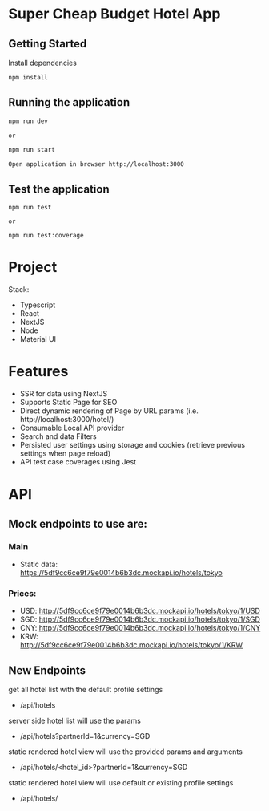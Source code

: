 # Super Cheap Budget Hotel App

## Getting Started

Install dependencies
```sh
npm install
```

##
## Running the application
```sh
npm run dev 

or

npm run start
```
```
Open application in browser http://localhost:3000
```

## Test the application
```
npm run test

or

npm run test:coverage
```

# Project

Stack:
- Typescript
- React
- NextJS
- Node
- Material UI

# Features
- SSR for data using NextJS
- Supports Static Page for SEO
- Direct dynamic rendering of Page by URL params (i.e. http://localhost:3000/hotel/<hotel id>)
- Consumable Local API provider 
- Search and data Filters
- Persisted user settings using storage and cookies (retrieve previous settings when page reload)
- API test case coverages using Jest

# API


## Mock endpoints to use are:

### Main 
- Static data: https://5df9cc6ce9f79e0014b6b3dc.mockapi.io/hotels/tokyo

### Prices:
- USD: http://5df9cc6ce9f79e0014b6b3dc.mockapi.io/hotels/tokyo/1/USD
- SGD: http://5df9cc6ce9f79e0014b6b3dc.mockapi.io/hotels/tokyo/1/SGD
- CNY: http://5df9cc6ce9f79e0014b6b3dc.mockapi.io/hotels/tokyo/1/CNY
- KRW: http://5df9cc6ce9f79e0014b6b3dc.mockapi.io/hotels/tokyo/1/KRW


## New Endpoints

get all hotel list with the default profile settings
 *  /api/hotels 

server side hotel list will use the params
 *  /api/hotels?partnerId=1&currency=SGD 

 static rendered hotel view will use the provided params and arguments
 *  /api/hotels/<hotel_id>?partnerId=1&currency=SGD

 static rendered hotel view will use default or existing profile settings
 *  /api/hotels/<hotel id> 
 

